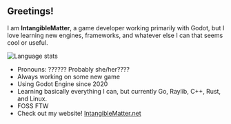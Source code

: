 ## Greetings!

I am **IntangibleMatter**, a game developer working primarily with Godot, but I love learning new engines, frameworks, and whatever else I can that seems cool or useful.

![Language stats](https://github-readme-stats.vercel.app/api/top-langs/?username=intangiblematter&layout=compact&theme=midnight-purple)

- Pronouns: ?????? Probably she/her????
- Always working on some new game
- Using Godot Engine since 2020
- Learning basically everything I can, but currently Go, Raylib, C++, Rust, and Linux.
- FOSS FTW
- Check out my website! [IntangibleMatter.net](https://intangiblematter.net/)
